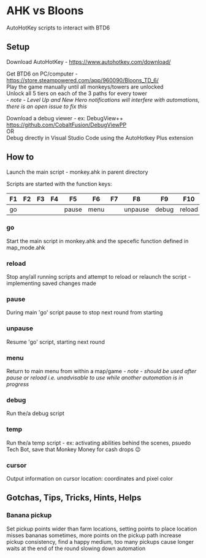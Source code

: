 # AHK vs Bloons

AutoHotKey scripts to interact with BTD6

## Setup

Download AutoHotKey - https://www.autohotkey.com/download/

Get BTD6 on PC/computer - https://store.steampowered.com/app/960090/Bloons_TD_6/ \
Play the game manually until all monkeys/towers are unlocked \
Unlock all 5 tiers on each of the 3 paths for every tower \
*- note - Level Up and New Hero notifications will interfere with automations, there is an open issue to fix this*

Download a debug viewer - ex: DebugView++ https://github.com/CobaltFusion/DebugViewPP \
OR \
Debug directly in Visual Studio Code using the AutoHotkey Plus extension

## How to

Launch the main script - monkey.ahk in parent directory

Scripts are started with the function keys:

F1 | F2 | F3 | F4 | F5 | F6 | F7 | F8 | F9 | F10 | F11 | F12
-- | -- | -- | -- | -- | -- | -- | -- | -- | --- | --- | ---
go | | | | pause | menu | | unpause | debug | reload | temp | cursor

### go

Start the main script in monkey.ahk and the specefic function defined in map_mode.ahk

### reload

Stop any/all running scripts and attempt to reload or relaunch the script - implementing saved changes made

### pause

During main 'go' script pause to stop next round from starting

### unpause

Resume 'go' script, starting next round

### menu

Return to main menu from within a map/game *- note - should be used after pause or reload i.e. unadvisable to use while another automation is in progress*

### debug

Run the/a debug script

### temp

Run the/a temp script - ex: activating abilities behind the scenes, psuedo Tech Bot, save that Monkey Money for cash drops 😉

### cursor

Output information on cursor location: coordinates and pixel color

## Gotchas, Tips, Tricks, Hints, Helps

### Banana pickup

Set pickup points wider than farm locations, setting points to place location misses bananas sometimes, more points on the pickup path increase pickup consistency, find a happy medium, too many pickups cause longer waits at the end of the round slowing down automation
